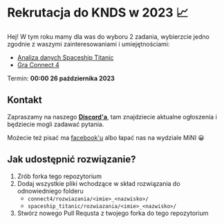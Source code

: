 # Rekrutacja do KNDS w 2023 📈

Hej! W tym roku mamy dla was do wyboru 2 zadania, wybierzcie jedno zgodnie z waszymi zainteresowaniami i umiejętnościami:

- [Analiza danych Spaceship Titanic](https://github.com/Kolo-Naukowe-Data-Science-PW/Rekrutacja_2023/tree/main/spaceship_titanic#zainspiruj-nas-swoimi-umiej%C4%99tno%C5%9Bciami-analizy-danych)
- [Gra Connect 4](https://github.com/Kolo-Naukowe-Data-Science-PW/Rekrutacja_2023/tree/main/connect4#connect-4-)

Termin: **00:00 26 października 2023**

## Kontakt

Zapraszamy na naszego **[Discord'a](https://discord.gg/r7AJ9r7X)**, tam znajdziecie aktualne ogłoszenia i będziecie mogli zadawać pytania. 

Możecie też pisać ma [facebook'u](https://www.facebook.com/kolonaukowedatascience) albo łapać nas na wydziale MiNI 😀

## Jak udostępnić rozwiązanie?

1. Zrób forka tego repozytorium
2. Dodaj wszystkie pliki wchodzące w skład rozwiązania do odnowiedniego folderu
   - `connect4/rozwiazania/<imie>_<nazwisko>/`
   - `spaceship_titanic/rozwiazania/<imie>_<nazwisko>/`
4. Stwórz nowego Pull Requsta z twojego forka do tego repozytorium


